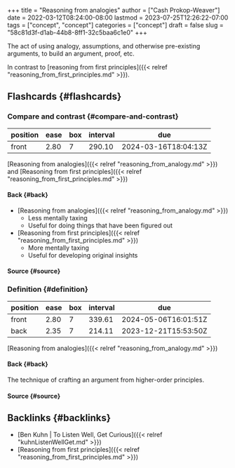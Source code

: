 +++
title = "Reasoning from analogies"
author = ["Cash Prokop-Weaver"]
date = 2022-03-12T08:24:00-08:00
lastmod = 2023-07-25T12:26:22-07:00
tags = ["concept", "concept"]
categories = ["concept"]
draft = false
slug = "58c81d3f-d1ab-44b8-8ff1-32c5baa6c1e0"
+++

The act of using analogy, assumptions, and otherwise pre-existing arguments, to build an argument, proof, etc.

In contrast to [reasoning from first principles]({{< relref "reasoning_from_first_principles.md" >}}).


## Flashcards {#flashcards}


### Compare and contrast {#compare-and-contrast}

| position | ease | box | interval | due                  |
|----------|------|-----|----------|----------------------|
| front    | 2.80 | 7   | 290.10   | 2024-03-16T18:04:13Z |

[Reasoning from analogies]({{< relref "reasoning_from_analogy.md" >}}) and [Reasoning from first principles]({{< relref "reasoning_from_first_principles.md" >}})


#### Back {#back}

-   [Reasoning from analogies]({{< relref "reasoning_from_analogy.md" >}})
    -   Less mentally taxing
    -   Useful for doing things that have been figured out
-   [Reasoning from first principles]({{< relref "reasoning_from_first_principles.md" >}})
    -   More mentally taxing
    -   Useful for developing original insights


#### Source {#source}


### Definition {#definition}

| position | ease | box | interval | due                  |
|----------|------|-----|----------|----------------------|
| front    | 2.80 | 7   | 339.61   | 2024-05-06T16:01:51Z |
| back     | 2.35 | 7   | 214.11   | 2023-12-21T15:53:50Z |

[Reasoning from analogies]({{< relref "reasoning_from_analogy.md" >}})


#### Back {#back}

The technique of crafting an argument from higher-order principles.


#### Source {#source}


## Backlinks {#backlinks}

-   [Ben Kuhn | To Listen Well, Get Curious]({{< relref "kuhnListenWellGet.md" >}})
-   [Reasoning from first principles]({{< relref "reasoning_from_first_principles.md" >}})
